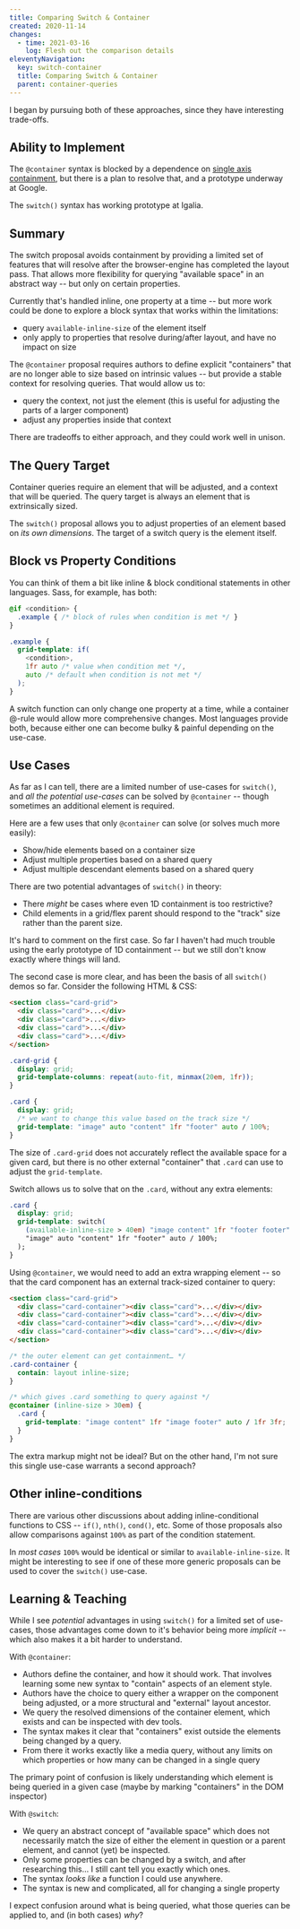```yaml
---
title: Comparing Switch & Container
created: 2020-11-14
changes:
  - time: 2021-03-16
    log: Flesh out the comparison details
eleventyNavigation:
  key: switch-container
  title: Comparing Switch & Container
  parent: container-queries
---
```


I began by pursuing both of these approaches,
since they have interesting trade-offs.

## Ability to Implement

The `@container` syntax is blocked
by a dependence on [single axis containment](/rwd/query/contain/),
but there is a plan to resolve that,
and a prototype underway at Google.

The `switch()` syntax has working prototype at Igalia.

## Summary

The switch proposal avoids containment
by providing a limited set of features
that will resolve after the browser-engine
has completed the layout pass.
That allows more flexibility for querying
"available space" in an abstract way --
but only on certain properties.

Currently that's handled inline,
one property at a time --
but more work could be done to explore
a block syntax that works within the limitations:

- query `available-inline-size` of the element itself
- only apply to properties that resolve during/after layout,
  and have no impact on size

The `@container` proposal
requires authors to define explicit "containers"
that are no longer able to size based on intrinsic values --
but provide a stable context for resolving queries.
That would allow us to:

- query the context, not just the element
  (this is useful for adjusting the parts of a larger component)
- adjust any properties inside that context

There are tradeoffs to either approach,
and they could work well in unison.

## The Query Target

Container queries require an element that will be adjusted,
and a context that will be queried.
The query target is always an element
that is extrinsically sized.

The `switch()` proposal allows you to
adjust properties of an element based on _its own dimensions_.
The target of a switch query is the element itself.

## Block vs Property Conditions

You can think of them a bit like
inline & block conditional statements
in other languages.
Sass, for example, has both:

```scss
@if <condition> {
  .example { /* block of rules when condition is met */ }
}

.example {
  grid-template: if(
    <condition>,
    1fr auto /* value when condition met */,
    auto /* default when condition is not met */
  );
}
```

A switch function can only change one property at a time,
while a container @-rule would allow more comprehensive changes.
Most languages provide both,
because either one can become bulky & painful
depending on the use-case.

## Use Cases

As far as I can tell,
there are a limited number of use-cases for `switch()`,
and _all the potential use-cases_ can be solved by `@container` --
though sometimes an additional element is required.

Here are a few uses that only `@container` can solve
(or solves much more easily):

- Show/hide elements based on a container size
- Adjust multiple properties based on a shared query
- Adjust multiple descendant elements based on a shared query

There are two potential advantages of `switch()`
in theory:

- There _might_ be cases where even 1D containment is too restrictive?
- Child elements in a grid/flex parent should respond to the "track" size
  rather than the parent size.

It's hard to comment on the first case.
So far I haven't had much trouble
using the early prototype of 1D containment --
but we still don't know exactly where things will land.

The second case is more clear,
and has been the basis of all `switch()` demos so far.
Consider the following HTML & CSS:

```html
<section class="card-grid">
  <div class="card">...</div>
  <div class="card">...</div>
  <div class="card">...</div>
  <div class="card">...</div>
</section>
```

```css
.card-grid {
  display: grid;
  grid-template-columns: repeat(auto-fit, minmax(20em, 1fr));
}

.card {
  display: grid;
  /* we want to change this value based on the track size */
  grid-template: "image" auto "content" 1fr "footer" auto / 100%;
}
```

The size of `.card-grid` does not
accurately reflect the available space for a given card,
but there is no other external "container"
that `.card` can use to adjust the `grid-template`.

Switch allows us to solve that on the `.card`,
without any extra elements:

```css
.card {
  display: grid;
  grid-template: switch(
    (available-inline-size > 40em) "image content" 1fr "footer footer" auto / auto 1fr;
    "image" auto "content" 1fr "footer" auto / 100%;
  );
}
```

Using `@container`,
we would need to add an extra wrapping element --
so that the card component has an external track-sized container to query:

```html
<section class="card-grid">
  <div class="card-container"><div class="card">...</div></div>
  <div class="card-container"><div class="card">...</div></div>
  <div class="card-container"><div class="card">...</div></div>
  <div class="card-container"><div class="card">...</div></div>
</section>
```

```css
/* the outer element can get containment… */
.card-container {
  contain: layout inline-size;
}

/* which gives .card something to query against */
@container (inline-size > 30em) {
  .card {
    grid-template: "image content" 1fr "image footer" auto / 1fr 3fr;
  }
}
```

The extra markup might not be ideal?
But on the other hand,
I'm not sure this single use-case
warrants a second approach?

## Other inline-conditions

There are various other discussions
about adding inline-conditional functions to CSS --
`if()`, `nth()`, `cond()`, etc.
Some of those proposals also allow
comparisons against `100%` as part of the condition statement.

In _most cases_
`100%` would be identical or similar to `available-inline-size`.
It might be interesting to see if one of these
more generic proposals
can be used to cover the `switch()` use-case.

## Learning & Teaching

While I see _potential_ advantages
in using `switch()` for a limited set of use-cases,
those advantages come down to it's behavior
being more _implicit_ --
which also makes it a bit harder to understand.

With `@container`:
- Authors define the container, and how it should work.
  That involves learning some new syntax
  to "contain" aspects of an element style.
- Authors have the choice to query either a wrapper
  on the component being adjusted,
  or a more structural and "external" layout ancestor.
- We query the resolved dimensions of the container element,
  which exists and can be inspected with dev tools.
- The syntax makes it clear that "containers"
  exist outside the elements being changed by a query.
- From there it works exactly like a media query,
  without any limits on which properties or how many
  can be changed in a single query

The primary point of confusion is likely
understanding which element is being queried in a given case
(maybe by marking "containers" in the DOM inspector)

With `@switch`:
- We query an abstract concept of "available space"
  which does not necessarily match the size of either
  the element in question or a parent element,
  and cannot (yet) be inspected.
- Only some properties can be changed by a switch,
  and after researching this...
  I still cant tell you exactly which ones.
- The syntax _looks like_ a function I could use anywhere.
- The syntax is new and complicated,
  all for changing a single property

I expect confusion around what is being queried,
what those queries can be applied to,
and (in both cases) _why_?
